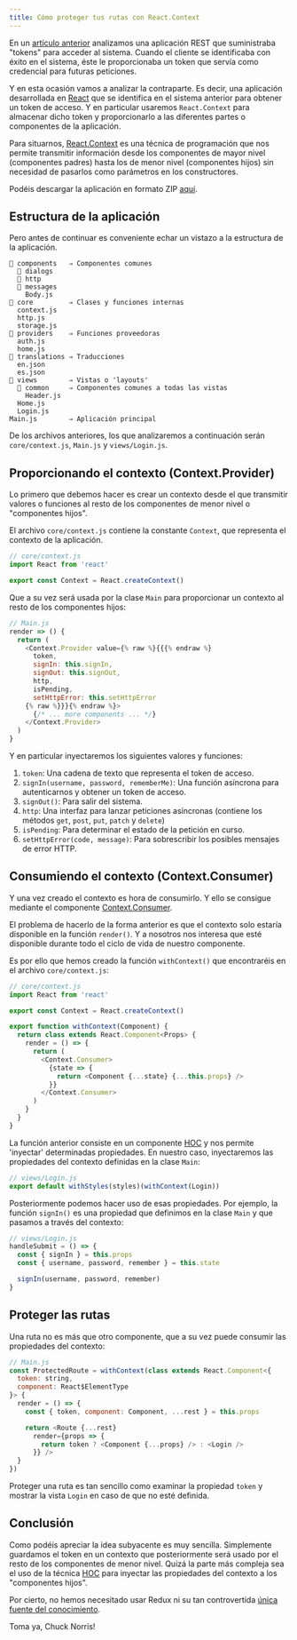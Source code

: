 ```yaml
---
title: Cómo proteger tus rutas con React.Context
---
```


En un [artículo anterior](https://gonzalo-chumillas.github.io/jwt-json-web-token/) analizamos una aplicación REST que suministraba "tokens" para acceder al sistema. Cuando el cliente se identificaba con éxito en el sistema, éste le proporcionaba un token que servía como credencial para futuras peticiones.

Y en esta ocasión vamos a analizar la contraparte. Es decir, una aplicación desarrollada en [React](https://reactjs.org/) que se identifica en el sistema anterior para obtener un token de acceso. Y en particular usaremos `React.Context` para almacenar dicho token y proporcionarlo a las diferentes partes o componentes de la aplicación.

Para situarnos, [React.Context](https://reactjs.org/docs/context.html) es una técnica de programación que nos permite transmitir información desde los componentes de mayor nivel (componentes padres) hasta los de menor nivel (componentes hijos) sin necesidad de pasarlos como parámetros en los constructores.

Podéis descargar la aplicación en formato ZIP [aquí](https://github.com/gchumillas/cmsystem-client/archive/0.1.0.zip).

## Estructura de la aplicación

Pero antes de continuar es conveniente echar un vistazo a la estructura de la aplicación.

```text
📁 components   ⇒ Componentes comunes
  📁 dialogs
  📁 http
  📁 messages
    Body.js
📁 core         ⇒ Clases y funciones internas
  context.js
  http.js
  storage.js
📁 providers    ⇒ Funciones proveedoras
  auth.js
  home.js
📁 translations ⇒ Traducciones
  en.json
  es.json
📁 views        ⇒ Vistas o 'layouts'
  📁 common     ⇒ Componentes comunes a todas las vistas
    Header.js
  Home.js
  Login.js
Main.js        ⇒ Aplicación principal
```

De los archivos anteriores, los que analizaremos a continuación serán `core/context.js`, `Main.js` y `views/Login.js`.

## Proporcionando el contexto (Context.Provider)

Lo primero que debemos hacer es crear un contexto desde el que transmitir valores o funciones al resto de los componentes de menor nivel o "componentes hijos".

El archivo `core/context.js` contiene la constante `Context`, que representa el contexto de la aplicación.

```js
// core/context.js
import React from 'react'

export const Context = React.createContext()
```

Que a su vez será usada por la clase `Main` para proporcionar un contexto al resto de los componentes hijos:
```js
// Main.js
render => () {
  return (
    <Context.Provider value={% raw %}{{{% endraw %}
      token,
      signIn: this.signIn,
      signOut: this.signOut,
      http,
      isPending,
      setHttpError: this.setHttpError
    {% raw %}}}{% endraw %}>
      {/* ... more components ... */}
    </Context.Provider>
  )
}
```

Y en particular inyectaremos los siguientes valores y funciones:

1. `token`: Una cadena de texto que representa el token de acceso.
2. `signIn(username, password, rememberMe)`: Una función asíncrona para autenticarnos y obtener un token de acceso.
3. `signOut()`: Para salir del sistema.
4. `http`: Una interfaz para lanzar peticiones asíncronas (contiene los métodos `get`, `post`, `put`, `patch` y `delete`)
5. `isPending`: Para determinar el estado de la petición en curso.
6. `setHttpError(code, message)`: Para sobrescribir los posibles mensajes de error HTTP.

## Consumiendo el contexto (Context.Consumer)

Y una vez creado el contexto es hora de consumirlo. Y ello se consigue mediante el componente [Context.Consumer](https://reactjs.org/docs/context.html#contextconsumer).

El problema de hacerlo de la forma anterior es que el contexto solo estaría disponible en la función `render()`. Y a nosotros nos interesa que esté disponible durante todo el ciclo de vida de nuestro componente.

Es por ello que hemos creado la función `withContext()` que encontraréis en el archivo `core/context.js`:

```js
// core/context.js
import React from 'react'

export const Context = React.createContext()

export function withContext(Component) {
  return class extends React.Component<Props> {
    render = () => {
      return (
        <Context.Consumer>
          {state => {
            return <Component {...state} {...this.props} />
          }}
        </Context.Consumer>
      )
    }
  }
}
```

La función anterior consiste en un componente [HOC](https://reactjs.org/docs/higher-order-components.html) y nos permite 'inyectar' determinadas propiedades. En nuestro caso, inyectaremos las propiedades del contexto definidas en la clase `Main`:

```js
// views/Login.js
export default withStyles(styles)(withContext(Login))
```

Posteriormente podemos hacer uso de esas propiedades. Por ejemplo, la función `signIn()` es una propiedad que definimos en la clase `Main` y que pasamos a través del contexto:

```js
// views/Login.js
handleSubmit = () => {
  const { signIn } = this.props
  const { username, password, remember } = this.state

  signIn(username, password, remember)
}
```

## Proteger las rutas

Una ruta no es más que otro componente, que a su vez puede consumir las propiedades del contexto:

```js
// Main.js
const ProtectedRoute = withContext(class extends React.Component<{
  token: string,
  component: React$ElementType
}> {
  render = () => {
    const { token, component: Component, ...rest } = this.props

    return <Route {...rest}
      render={props => {
        return token ? <Component {...props} /> : <Login />
      }} />
  }
})
```

Proteger una ruta es tan sencillo como examinar la propiedad `token` y mostrar la vista `Login` en caso de que no esté definida.

## Conclusión

Como podéis apreciar la idea subyacente es muy sencilla. Simplemente guardamos el token en un contexto que posteriormente será usado por el resto de los componentes de menor nivel. Quizá la parte más compleja sea el uso de la técnica [HOC](https://reactjs.org/docs/higher-order-components.html) para inyectar las propiedades del contexto a los "componentes hijos".

Por cierto, no hemos necesitado usar Redux ni su tan controvertida [única fuente del conocimiento](https://redux.js.org/introduction/three-principles#single-source-of-truth).

Toma ya, Chuck Norris!
